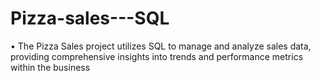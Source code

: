 # Pizza-sales---SQL
•	The Pizza Sales project utilizes SQL to manage and analyze sales data, providing comprehensive insights into trends and performance metrics within the business
